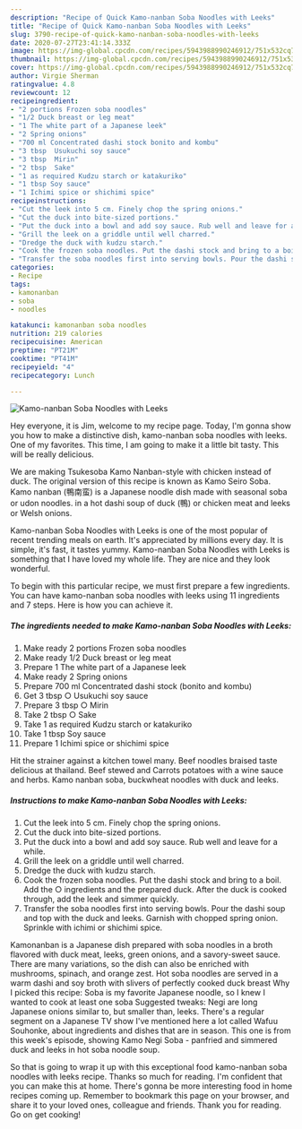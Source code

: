 ```yaml
---
description: "Recipe of Quick Kamo-nanban Soba Noodles with Leeks"
title: "Recipe of Quick Kamo-nanban Soba Noodles with Leeks"
slug: 3790-recipe-of-quick-kamo-nanban-soba-noodles-with-leeks
date: 2020-07-27T23:41:14.333Z
image: https://img-global.cpcdn.com/recipes/5943988990246912/751x532cq70/kamo-nanban-soba-noodles-with-leeks-recipe-main-photo.jpg
thumbnail: https://img-global.cpcdn.com/recipes/5943988990246912/751x532cq70/kamo-nanban-soba-noodles-with-leeks-recipe-main-photo.jpg
cover: https://img-global.cpcdn.com/recipes/5943988990246912/751x532cq70/kamo-nanban-soba-noodles-with-leeks-recipe-main-photo.jpg
author: Virgie Sherman
ratingvalue: 4.8
reviewcount: 12
recipeingredient:
- "2 portions Frozen soba noodles"
- "1/2 Duck breast or leg meat"
- "1 The white part of a Japanese leek"
- "2 Spring onions"
- "700 ml Concentrated dashi stock bonito and kombu"
- "3 tbsp  Usukuchi soy sauce"
- "3 tbsp  Mirin"
- "2 tbsp  Sake"
- "1 as required Kudzu starch or katakuriko"
- "1 tbsp Soy sauce"
- "1 Ichimi spice or shichimi spice"
recipeinstructions:
- "Cut the leek into 5 cm. Finely chop the spring onions."
- "Cut the duck into bite-sized portions."
- "Put the duck into a bowl and add soy sauce. Rub well and leave for a while."
- "Grill the leek on a griddle until well charred."
- "Dredge the duck with kudzu starch."
- "Cook the frozen soba noodles. Put the dashi stock and bring to a boil. Add the ○ ingredients and the prepared duck. After the duck is cooked through, add the leek and simmer quickly."
- "Transfer the soba noodles first into serving bowls. Pour the dashi soup and top with the duck and leeks. Garnish with chopped spring onion. Sprinkle with ichimi or shichimi spice."
categories:
- Recipe
tags:
- kamonanban
- soba
- noodles

katakunci: kamonanban soba noodles 
nutrition: 219 calories
recipecuisine: American
preptime: "PT21M"
cooktime: "PT41M"
recipeyield: "4"
recipecategory: Lunch

---
```



![Kamo-nanban Soba Noodles with Leeks](https://img-global.cpcdn.com/recipes/5943988990246912/751x532cq70/kamo-nanban-soba-noodles-with-leeks-recipe-main-photo.jpg)

Hey everyone, it is Jim, welcome to my recipe page. Today, I'm gonna show you how to make a distinctive dish, kamo-nanban soba noodles with leeks. One of my favorites. This time, I am going to make it a little bit tasty. This will be really delicious.

We are making Tsukesoba Kamo Nanban-style with chicken instead of duck. The original version of this recipe is known as Kamo Seiro Soba. Kamo nanban (鴨南蛮) is a Japanese noodle dish made with seasonal soba or udon noodles. in a hot dashi soup of duck (鴨) or chicken meat and leeks or Welsh onions.

Kamo-nanban Soba Noodles with Leeks is one of the most popular of recent trending meals on earth. It's appreciated by millions every day. It is simple, it's fast, it tastes yummy. Kamo-nanban Soba Noodles with Leeks is something that I have loved my whole life. They are nice and they look wonderful.


To begin with this particular recipe, we must first prepare a few ingredients. You can have kamo-nanban soba noodles with leeks using 11 ingredients and 7 steps. Here is how you can achieve it.

<!--inarticleads1-->

##### The ingredients needed to make Kamo-nanban Soba Noodles with Leeks:

1. Make ready 2 portions Frozen soba noodles
1. Make ready 1/2 Duck breast or leg meat
1. Prepare 1 The white part of a Japanese leek
1. Make ready 2 Spring onions
1. Prepare 700 ml Concentrated dashi stock (bonito and kombu)
1. Get 3 tbsp ○ Usukuchi soy sauce
1. Prepare 3 tbsp ○ Mirin
1. Take 2 tbsp ○ Sake
1. Take 1 as required Kudzu starch or katakuriko
1. Take 1 tbsp Soy sauce
1. Prepare 1 Ichimi spice or shichimi spice


Hit the strainer against a kitchen towel many. Beef noodles braised taste delicious at thailand. Beef stewed and Carrots potatoes with a wine sauce and herbs. Kamo nanban soba, buckwheat noodles with duck and leeks. 

<!--inarticleads2-->

##### Instructions to make Kamo-nanban Soba Noodles with Leeks:

1. Cut the leek into 5 cm. Finely chop the spring onions.
1. Cut the duck into bite-sized portions.
1. Put the duck into a bowl and add soy sauce. Rub well and leave for a while.
1. Grill the leek on a griddle until well charred.
1. Dredge the duck with kudzu starch.
1. Cook the frozen soba noodles. Put the dashi stock and bring to a boil. Add the ○ ingredients and the prepared duck. After the duck is cooked through, add the leek and simmer quickly.
1. Transfer the soba noodles first into serving bowls. Pour the dashi soup and top with the duck and leeks. Garnish with chopped spring onion. Sprinkle with ichimi or shichimi spice.


Kamonanban is a Japanese dish prepared with soba noodles in a broth flavored with duck meat, leeks, green onions, and a savory-sweet sauce. There are many variations, so the dish can also be enriched with mushrooms, spinach, and orange zest. Hot soba noodles are served in a warm dashi and soy broth with slivers of perfectly cooked duck breast Why I picked this recipe: Soba is my favorite Japanese noodle, so I knew I wanted to cook at least one soba Suggested tweaks: Negi are long Japanese onions similar to, but smaller than, leeks. There&#39;s a regular segment on a Japanese TV show I&#39;ve mentioned here a lot called Wafuu Souhonke, about ingredients and dishes that are in season. This one is from this week&#39;s episode, showing Kamo Negi Soba - panfried and simmered duck and leeks in hot soba noodle soup. 

So that is going to wrap it up with this exceptional food kamo-nanban soba noodles with leeks recipe. Thanks so much for reading. I'm confident that you can make this at home. There's gonna be more interesting food in home recipes coming up. Remember to bookmark this page on your browser, and share it to your loved ones, colleague and friends. Thank you for reading. Go on get cooking!
